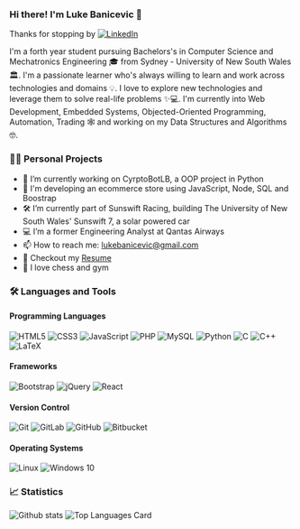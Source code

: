 ### Hi there! I'm Luke Banicevic 👋
Thanks for stopping by 
[![LinkedIn](https://img.shields.io/badge/linkedin-%230077B5.svg?&style=for-the-badge&logo=linkedin&logoColor=white)](https://www.linkedin.com/in/luke-banicevic-30860115b/)

I'm a forth year student pursuing Bachelors's in Computer Science and Mechatronics Engineering 🎓 from Sydney - University of New South Wales 🏛. I'm a passionate learner who's always willing to learn and work across technologies and domains 💡. I love to explore new technologies and leverage them to solve real-life problems ✨💻. I'm currently into Web Development, Embedded Systems, Objected-Oriented Programming, Automation, Trading 🕸️ and working on my Data Structures and Algorithms 🤓. 

### 👩‍💻 Personal Projects
- 👾 I’m currently working on CyrptoBotLB, a OOP project in Python
- 📲 I'm developing an ecommerce store using JavaScript, Node, SQL and Boostrap 
- 🛠 I’m currently part of Sunswift Racing, building The University of New South Wales' Sunswift 7, a solar powered car
- 💻 I’m a former Engineering Analyst at Qantas Airways
- 📫 How to reach me: lukebanicevic@gmail.com
- 📝 Checkout my <a href="https://github.com/saribricka/saribricka/blob/main/CVJan2021.pdf">Resume</a>
- 🐶 I love chess and gym 

### 🛠 Languages and Tools
#### Programming Languages
<img alt="HTML5" src="https://img.shields.io/badge/html5%20-%23E34F26.svg?&style=for-the-badge&logo=html5&logoColor=white"/> <img alt="CSS3" src="https://img.shields.io/badge/css3%20-%231572B6.svg?&style=for-the-badge&logo=css3&logoColor=white"/>
<img alt="JavaScript" src="https://img.shields.io/badge/javascript%20-%23323330.svg?&style=for-the-badge&logo=javascript&logoColor=%23F7DF1E"/>
<img alt="PHP" src="https://img.shields.io/badge/php-%23777BB4.svg?&style=for-the-badge&logo=php&logoColor=white"/>
<img alt="MySQL" src="https://img.shields.io/badge/mysql-%2300f.svg?&style=for-the-badge&logo=mysql&logoColor=white"/>
<img alt="Python" src="https://img.shields.io/badge/python%20-%2314354C.svg?&style=for-the-badge&logo=python&logoColor=white"/>
<img alt="C" src="https://img.shields.io/badge/c%20-%2300599C.svg?&style=for-the-badge&logo=c&logoColor=white"/>
<img alt="C++" src="https://img.shields.io/badge/c++%20-%2300599C.svg?&style=for-the-badge&logo=c%2B%2B&ogoColor=white"/>
<img alt="LaTeX" src="https://img.shields.io/badge/latex%20-%23008080.svg?&style=for-the-badge&logo=latex&logoColor=white"/>
#### Frameworks
<img alt="Bootstrap" src="https://img.shields.io/badge/bootstrap%20-%23563D7C.svg?&style=for-the-badge&logo=bootstrap&logoColor=white"/> <img alt="jQuery" src="https://img.shields.io/badge/jquery%20-%230769AD.svg?&style=for-the-badge&logo=jquery&logoColor=white"/>
<img alt="React" src="https://img.shields.io/badge/react%20-%23FF2D20.svg?&style=for-the-badge&logo=react&logoColor=white"/>
#### Version Control
<img alt="Git" src="https://img.shields.io/badge/git%20-%23F05033.svg?&style=for-the-badge&logo=git&logoColor=white"/> <img alt="GitLab" src="https://img.shields.io/badge/gitlab%20-%23181717.svg?&style=for-the-badge&logo=gitlab&logoColor=white"/>
<img alt="GitHub" src="https://img.shields.io/badge/github%20-%23121011.svg?&style=for-the-badge&logo=github&logoColor=white" href="https://www.github.com/saribricka"/>
<img alt="Bitbucket" src="https://img.shields.io/badge/bitbucket%20-%230047B3.svg?&style=for-the-badge&logo=bitbucket&logoColor=white"/>
#### Operating Systems
<img alt="Linux" src="https://img.shields.io/badge/Linux-E95420?style=for-the-badge&logo=Linux&logoColor=white" /> <img alt="Windows 10" src="https://img.shields.io/badge/Windows-0078D6?style=for-the-badge&logo=windows&logoColor=white" />


### 📈 Statistics 

![Github stats](https://github-readme-stats.vercel.app/api?username=banaboi&theme=highcontrast&layout=compact&show_icons=true&count_private=true)
![Top Languages Card](https://github-readme-stats.vercel.app/api/top-langs/?username=banaboi&layout=compact&theme=highcontrast&show_icons=true&count_private=true)
